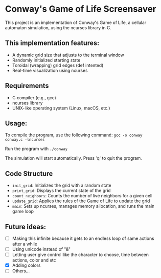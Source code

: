 # Conway's Game of Life Screensaver

This project is an implementation of Conway's Game of Life, a cellular automaton simulation, using the ncurses library in C.

## This implementation features:

-   A dynamic grid size that adjusts to the terminal window
-   Randomly initialized starting state
-   Toroidal (wrapping) grid edges (def intented)
-   Real-time visualization using ncurses

## Requirements

-   C compiler (e.g., gcc)
-   ncurses library
-   UNIX-like operating system (Linux, macOS, etc.)
## Usage:


To compile the program, use the following command:
``
gcc -o conway conway.c -lncurses
``

Run the program with 
``./conway``

The simulation will start automatically. Press 'q' to quit the program.

## Code Structure

-   `init_grid`: Initializes the grid with a random state
-   `print_grid`: Displays the current state of the grid
-   `count_neighbors`: Counts the number of live neighbors for a given cell
-   `update_grid`: Applies the rules of the Game of Life to update the grid
-   `main`: Sets up ncurses, manages memory allocation, and runs the main game loop

## Future ideas:

- [ ] Making this infinite because it gets to an endless loop of same actions after a while
- [ ] Using unicode instead of "&"
- [ ] Letting user give control like the character to choose, time between actions, color and etc
- [x] Adding colors
- [ ] Others...
